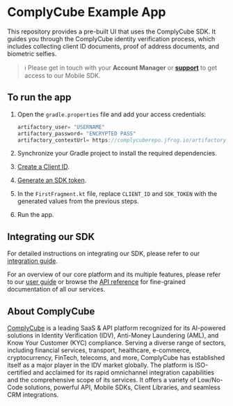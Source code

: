 # ComplyCube Example App

This repository provides a pre-built UI that uses the ComplyCube SDK. It guides you through the ComplyCube identity verification process, which includes collecting client ID documents, proof of address documents, and biometric selfies.

> :information_source: Please get in touch with your **Account Manager** or **[support](https://support.complycube.com/hc/en-gb/requests/new)** to get access to our Mobile SDK.

## To run the app

1. Open the `gradle.properties` file and add your access credentials:

   ```gradle
   artifactory_user= "USERNAME"
   artifactory_password= "ENCRYPTED PASS"
   artifactory_contextUrl= https://complycuberepo.jfrog.io/artifactory
   ```

2. Synchronize your Gradle project to install the required dependencies.
3. [Create a Client ID](https://docs.complycube.com/documentation/guides/mobile-sdk-guide/mobile-sdk-integration-guide#id-2.-create-a-client).
4. [Generate an SDK token](https://docs.complycube.com/documentation/guides/mobile-sdk-guide/mobile-sdk-integration-guide#id-3.-generate-an-sdk-token).
5. In the `FirstFragment.kt` file, replace `CLIENT_ID` and `SDK_TOKEN` with the generated values from the previous steps.
6. Run the app.

## Integrating our SDK

For detailed instructions on integrating our SDK, please refer to our [integration guide](https://docs.complycube.com/documentation/guides/mobile-sdk-guide/mobile-sdk-integration-guide).

For an overview of our core platform and its multiple features, please refer to our [user guide](https://docs.complycube.com) or browse the [API reference](https://docs.complycube.com/api-reference) for fine-grained documentation of all our services.

## About ComplyCube

[ComplyCube](https://www.complycube.com/en) is a leading SaaS & API platform recognized for its AI-powered solutions in Identity Verification (IDV), Anti-Money Laundering (AML), and Know Your Customer (KYC) compliance. Serving a diverse range of sectors, including financial services, transport, healthcare, e-commerce, cryptocurrency, FinTech, telecoms, and more, ComplyCube has established itself as a major player in the IDV market globally.
The platform is ISO-certified and acclaimed for its rapid omnichannel integration capabilities and the comprehensive scope of its services. It offers a variety of Low/No-Code solutions, powerful API, Mobile SDKs, Client Libraries, and seamless CRM integrations.
